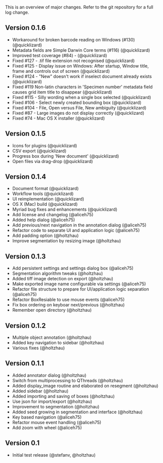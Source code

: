 This is an overview of major changes. Refer to the git repository for a full log change.

Version 0.1.6
-------------
- Workaround for broken barcode reading on Windows (#130) (@quicklizard)
- Metadata fields are Simple Darwin Core terms (#116) (@quicklizard)
- Improved test coverage (#84) - (@quicklizard)
- Fixed #127 - .tif file extension not recognised (@quicklizard)
- Fixed #125 - Display issue on Windows: After startup, Window title, frame and controls out of screen (@quicklizard)
- Fixed #124 - "New" doesn't work if inselect document already exists (@quicklizard)
- Fixed #119 Non-latin characters in 'Specimen number' metadata field causes grid item title to disappear (@quicklizard)
- Fixed #115 - Silly wording when a single box selected (@quicklizard)
- Fixed #106 - Select newly created bounding box (@quicklizard)
- Fixed #104 - File, Open versus File, New ambiguity (@quicklizard)
- Fixed #87 - Large images do not display correctly (@quicklizard)
- Fixed #74 - Mac OS X installer (@quicklizard)

Version 0.1.5
-------------
- Icons for plugins (@quicklizard)
- CSV export (@quicklizard)
- Progress box during 'New document' (@quicklizard)
- Open files via drag-drop (@quicklizard)

Version 0.1.4
-------------
- Document format (@quicklizard)
- Workflow tools (@quicklizard)
- UI reimplementation (@quicklizard)
- OS X (Mac) build (@quicklizard)
- Myriad bug fixes and enhancements (@quicklizard)
- Add license and changelog (@aliceh75)
- Added help dialog (@aliceh75)
- Add previous/next navigation in the annotation dialog (@aliceh75)
- Refactor code to separate UI and application logic (@aliceh75)
- Add padding option (@holtzhau)
- Improve segmentation by resizing image (@holtzhau)

Version 0.1.3
-------------
- Add persistent settings and settings dialog box (@aliceh75)
- Segmentation algorithm tweaks (@holtzhau)
- Added tiff image detection on export (@holtzhau)
- Make exported image name configurable via settings (@aliceh75)
- Refactor file structure to prepare for UI/application logic separation (@aliceh75)
- Refactor BoxResiable to use mouse events (@aliceh75)
- Fix box ordering on keyboar next/previous (@holtzhau)
- Remember open directory (@holtzhau)

Version 0.1.2
-------------
- Multiple object annotation (@holtzhau)
- Added key navigation to sidebar (@holtzhau)
- Various fixes (@holtzhau)

Version 0.1.1
-------------
- Added annotator dialog (@holtzhau)
- Switch from multiprocessing to QThreads (@holtzhau)
- Added display_image routine and elaborated on resegment (@holtzhau)
- Added sidebar (@holtzhau)
- Added importing and saving of boxes (@holtzhau)
- Use json for import/export (@holtzhau)
- Improvement to segmentation (@holtzhau)
- Added seed growing in segmentation and interface (@holtzhau)
- Key based navigation (@aliceh75)
- Refactor mouse event handling (@aliceh75)
- Add zoom with wheel (@aliceh75)

Version 0.1
-----------
- Initial test release (@stefanv, @holtzhau)
